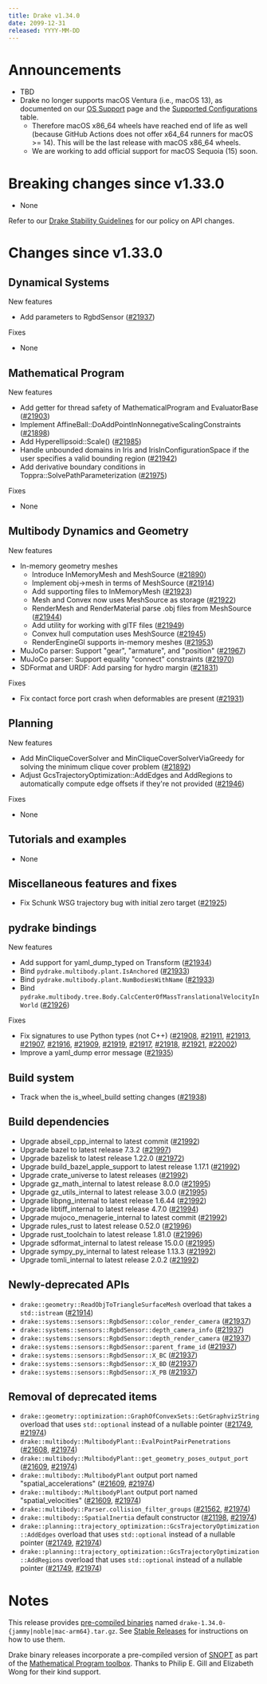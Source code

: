 ```yaml
---
title: Drake v1.34.0
date: 2099-12-31
released: YYYY-MM-DD
---
```


# Announcements

* TBD
* Drake no longer supports macOS Ventura (i.e., macOS 13),
  as documented on our [OS Support](/stable.html#os-support) page and the
  [Supported Configurations](/installation.html#supported-configurations)
  table.
  * Therefore macOS x86_64 wheels have reached end of life as well (because
    GitHub Actions does not offer x64_64 runners for macOS >= 14). This will
    be the last release with macOS x86_64 wheels.
  * We are working to add official support for macOS Sequoia (15) soon.

# Breaking changes since v1.33.0

* None

Refer to our [Drake Stability Guidelines](/stable.html) for our policy
on API changes.

# Changes since v1.33.0

## Dynamical Systems

<!-- <relnotes for systems go here> -->

New features

* Add parameters to RgbdSensor ([#21937][_#21937])

Fixes

* None

## Mathematical Program

<!-- <relnotes for solvers go here> -->

New features

* Add getter for thread safety of MathematicalProgram and EvaluatorBase ([#21903][_#21903])
* Implement AffineBall::DoAddPointInNonnegativeScalingConstraints ([#21898][_#21898])
* Add Hyperellipsoid::Scale() ([#21985][_#21985])
* Handle unbounded domains in Iris and IrisInConfigurationSpace if the user specifies a valid bounding region ([#21942][_#21942])
* Add derivative boundary conditions in Toppra::SolvePathParameterization ([#21975][_#21975])

Fixes

* None

## Multibody Dynamics and Geometry

<!-- <relnotes for geometry,multibody go here> -->

New features

* In-memory geometry meshes
  * Introduce InMemoryMesh and MeshSource ([#21890][_#21890])
  * Implement obj->mesh in terms of MeshSource ([#21914][_#21914])
  * Add supporting files to InMemoryMesh ([#21923][_#21923])
  * Mesh and Convex now uses MeshSource as storage ([#21922][_#21922])
  * RenderMesh and RenderMaterial parse .obj files from MeshSource ([#21944][_#21944])
  * Add utility for working with glTF files ([#21949][_#21949])
  * Convex hull computation uses MeshSource ([#21945][_#21945])
  * RenderEngineGl supports in-memory meshes ([#21953][_#21953])
* MuJoCo parser: Support "gear", "armature", and "position" ([#21967][_#21967])
* MuJoCo parser: Support equality "connect" constraints ([#21970][_#21970])
* SDFormat and URDF: Add parsing for hydro margin ([#21831][_#21831])

Fixes

* Fix contact force port crash when deformables are present ([#21931][_#21931])

## Planning

<!-- <relnotes for planning go here> -->

New features

* Add MinCliqueCoverSolver and MinCliqueCoverSolverViaGreedy for solving the minimum clique cover problem ([#21892][_#21892])
* Adjust GcsTrajectoryOptimization::AddEdges and AddRegions to automatically compute edge offsets if they're not provided ([#21946][_#21946])

Fixes

* None

## Tutorials and examples

<!-- <relnotes for examples,tutorials go here> -->

* None

## Miscellaneous features and fixes

<!-- <relnotes for common,math,lcm,lcmtypes,manipulation,perception,visualization go here> -->

* Fix Schunk WSG trajectory bug with initial zero target ([#21925][_#21925])

## pydrake bindings

<!-- <relnotes for bindings go here> -->

New features

* Add support for yaml_dump_typed on Transform ([#21934][_#21934])
* Bind `pydrake.multibody.plant.IsAnchored` ([#21933][_#21933])
* Bind `pydrake.multibody.plant.NumBodiesWithName` ([#21933][_#21933])
* Bind `pydrake.multibody.tree.Body.CalcCenterOfMassTranslationalVelocityInWorld` ([#21926][_#21926])

Fixes

* Fix signatures to use Python types (not C++) ([#21908][_#21908], [#21911][_#21911], [#21913][_#21913], [#21907][_#21907], [#21916][_#21916], [#21909][_#21909], [#21919][_#21919], [#21917][_#21917], [#21918][_#21918], [#21921][_#21921], [#22002][_#22002])
* Improve a yaml_dump error message ([#21935][_#21935])

## Build system

<!-- <relnotes for cmake,doc,setup,third_party,tools go here> -->

* Track when the is_wheel_build setting changes ([#21938][_#21938])

## Build dependencies

<!-- <relnotes for workspace go here> -->

* Upgrade abseil_cpp_internal to latest commit ([#21992][_#21992])
* Upgrade bazel to latest release 7.3.2 ([#21997][_#21997])
* Upgrade bazelisk to latest release 1.22.0 ([#21972][_#21972])
* Upgrade build_bazel_apple_support to latest release 1.17.1 ([#21992][_#21992])
* Upgrade crate_universe to latest releases ([#21992][_#21992])
* Upgrade gz_math_internal to latest release 8.0.0 ([#21995][_#21995])
* Upgrade gz_utils_internal to latest release 3.0.0 ([#21995][_#21995])
* Upgrade libpng_internal to latest release 1.6.44 ([#21992][_#21992])
* Upgrade libtiff_internal to latest release 4.7.0 ([#21994][_#21994])
* Upgrade mujoco_menagerie_internal to latest commit ([#21992][_#21992])
* Upgrade rules_rust to latest release 0.52.0 ([#21996][_#21996])
* Upgrade rust_toolchain to latest release 1.81.0 ([#21996][_#21996])
* Upgrade sdformat_internal to latest release 15.0.0 ([#21995][_#21995])
* Upgrade sympy_py_internal to latest release 1.13.3 ([#21992][_#21992])
* Upgrade tomli_internal to latest release 2.0.2 ([#21992][_#21992])

## Newly-deprecated APIs

* `drake::geometry::ReadObjToTriangleSurfaceMesh` overload that takes a `std::istream` ([#21914][_#21914])  
* `drake::systems::sensors::RgbdSensor::color_render_camera` ([#21937][_#21937])
* `drake::systems::sensors::RgbdSensor::depth_camera_info` ([#21937][_#21937])
* `drake::systems::sensors::RgbdSensor::depth_render_camera` ([#21937][_#21937])
* `drake::systems::sensors::RgbdSensor::parent_frame_id` ([#21937][_#21937])
* `drake::systems::sensors::RgbdSensor::X_BC` ([#21937][_#21937])
* `drake::systems::sensors::RgbdSensor::X_BD` ([#21937][_#21937])
* `drake::systems::sensors::RgbdSensor::X_PB` ([#21937][_#21937])

## Removal of deprecated items

* `drake::geometry::optimization::GraphOfConvexSets::GetGraphvizString` overload that uses `std::optional` instead of a nullable pointer ([#21749][_#21749], [#21974][_#21974])  
* `drake::multibody::MultibodyPlant::EvalPointPairPenetrations` ([#21608][_#21608], [#21974][_#21974])
* `drake::multibody::MultibodyPlant::get_geometry_poses_output_port` ([#21609][_#21609], [#21974][_#21974])
* `drake::multibody::MultibodyPlant` output port named "spatial_accelerations" ([#21609][_#21609], [#21974][_#21974])
* `drake::multibody::MultibodyPlant` output port named "spatial_velocities" ([#21609][_#21609], [#21974][_#21974])
* `drake::multibody::Parser.collision_filter_groups` ([#21562][_#21562], [#21974][_#21974])
* `drake::multibody::SpatialInertia` default constructor ([#21198][_#21198], [#21974][_#21974])
* `drake::planning::trajectory_optimization::GcsTrajectoryOptimization::AddEdges` overload that uses `std::optional` instead of a nullable pointer ([#21749][_#21749], [#21974][_#21974])
* `drake::planning::trajectory_optimization::GcsTrajectoryOptimization::AddRegions` overload that uses `std::optional` instead of a nullable pointer ([#21749][_#21749], [#21974][_#21974])

# Notes


This release provides [pre-compiled binaries](https://github.com/RobotLocomotion/drake/releases/tag/v1.34.0) named
``drake-1.34.0-{jammy|noble|mac-arm64}.tar.gz``. See [Stable Releases](/from_binary.html#stable-releases) for instructions on how to use them.

Drake binary releases incorporate a pre-compiled version of [SNOPT](https://ccom.ucsd.edu/~optimizers/solvers/snopt/) as part of the
[Mathematical Program toolbox](https://drake.mit.edu/doxygen_cxx/group__solvers.html). Thanks to
Philip E. Gill and Elizabeth Wong for their kind support.

<!-- <begin issue links> -->
[_#21198]: https://github.com/RobotLocomotion/drake/pull/21198
[_#21562]: https://github.com/RobotLocomotion/drake/pull/21562
[_#21608]: https://github.com/RobotLocomotion/drake/pull/21608
[_#21609]: https://github.com/RobotLocomotion/drake/pull/21609
[_#21749]: https://github.com/RobotLocomotion/drake/pull/21749
[_#21831]: https://github.com/RobotLocomotion/drake/pull/21831
[_#21890]: https://github.com/RobotLocomotion/drake/pull/21890
[_#21892]: https://github.com/RobotLocomotion/drake/pull/21892
[_#21898]: https://github.com/RobotLocomotion/drake/pull/21898
[_#21903]: https://github.com/RobotLocomotion/drake/pull/21903
[_#21907]: https://github.com/RobotLocomotion/drake/pull/21907
[_#21908]: https://github.com/RobotLocomotion/drake/pull/21908
[_#21909]: https://github.com/RobotLocomotion/drake/pull/21909
[_#21911]: https://github.com/RobotLocomotion/drake/pull/21911
[_#21913]: https://github.com/RobotLocomotion/drake/pull/21913
[_#21914]: https://github.com/RobotLocomotion/drake/pull/21914
[_#21916]: https://github.com/RobotLocomotion/drake/pull/21916
[_#21917]: https://github.com/RobotLocomotion/drake/pull/21917
[_#21918]: https://github.com/RobotLocomotion/drake/pull/21918
[_#21919]: https://github.com/RobotLocomotion/drake/pull/21919
[_#21921]: https://github.com/RobotLocomotion/drake/pull/21921
[_#21922]: https://github.com/RobotLocomotion/drake/pull/21922
[_#21923]: https://github.com/RobotLocomotion/drake/pull/21923
[_#21925]: https://github.com/RobotLocomotion/drake/pull/21925
[_#21926]: https://github.com/RobotLocomotion/drake/pull/21926
[_#21931]: https://github.com/RobotLocomotion/drake/pull/21931
[_#21933]: https://github.com/RobotLocomotion/drake/pull/21933
[_#21934]: https://github.com/RobotLocomotion/drake/pull/21934
[_#21935]: https://github.com/RobotLocomotion/drake/pull/21935
[_#21937]: https://github.com/RobotLocomotion/drake/pull/21937
[_#21938]: https://github.com/RobotLocomotion/drake/pull/21938
[_#21942]: https://github.com/RobotLocomotion/drake/pull/21942
[_#21944]: https://github.com/RobotLocomotion/drake/pull/21944
[_#21945]: https://github.com/RobotLocomotion/drake/pull/21945
[_#21946]: https://github.com/RobotLocomotion/drake/pull/21946
[_#21949]: https://github.com/RobotLocomotion/drake/pull/21949
[_#21953]: https://github.com/RobotLocomotion/drake/pull/21953
[_#21967]: https://github.com/RobotLocomotion/drake/pull/21967
[_#21970]: https://github.com/RobotLocomotion/drake/pull/21970
[_#21972]: https://github.com/RobotLocomotion/drake/pull/21972
[_#21974]: https://github.com/RobotLocomotion/drake/pull/21974
[_#21975]: https://github.com/RobotLocomotion/drake/pull/21975
[_#21985]: https://github.com/RobotLocomotion/drake/pull/21985
[_#21992]: https://github.com/RobotLocomotion/drake/pull/21992
[_#21994]: https://github.com/RobotLocomotion/drake/pull/21994
[_#21995]: https://github.com/RobotLocomotion/drake/pull/21995
[_#21996]: https://github.com/RobotLocomotion/drake/pull/21996
[_#21997]: https://github.com/RobotLocomotion/drake/pull/21997
[_#22002]: https://github.com/RobotLocomotion/drake/pull/22002
<!-- <end issue links> -->

<!--
  Current oldest_commit b28b5dc276bc05bfe8a592a3a07ec541bb1d1864 (exclusive).
  Current newest_commit 52031a25348a6d567a58d353b061f623da512366 (inclusive).
-->
